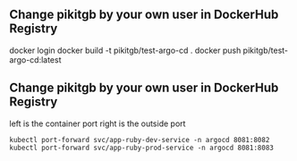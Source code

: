 ## Change pikitgb by your own user in DockerHub Registry

docker login
docker build -t pikitgb/test-argo-cd .
docker push pikitgb/test-argo-cd:latest

## Change pikitgb by your own user in DockerHub Registry

left is the container port right is the outside port

```
kubectl port-forward svc/app-ruby-dev-service -n argocd 8081:8082
kubectl port-forward svc/app-ruby-prod-service -n argocd 8081:8083
```
